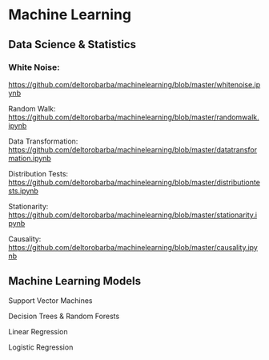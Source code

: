 # Machine Learning

## Data Science & Statistics

### White Noise: 
https://github.com/deltorobarba/machinelearning/blob/master/whitenoise.ipynb

Random Walk: https://github.com/deltorobarba/machinelearning/blob/master/randomwalk.ipynb

Data Transformation: https://github.com/deltorobarba/machinelearning/blob/master/datatransformation.ipynb

Distribution Tests: https://github.com/deltorobarba/machinelearning/blob/master/distributiontests.ipynb

Stationarity: https://github.com/deltorobarba/machinelearning/blob/master/stationarity.ipynb

Causality: https://github.com/deltorobarba/machinelearning/blob/master/causality.ipynb



## Machine Learning Models

Support Vector Machines

Decision Trees & Random Forests

Linear Regression

Logistic Regression

